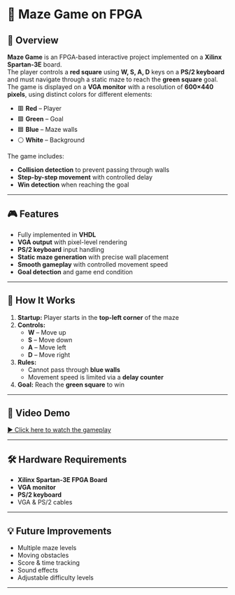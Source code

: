 # 🧩 Maze Game on FPGA

## 📌 Overview
**Maze Game** is an FPGA-based interactive project implemented on a **Xilinx Spartan-3E** board.  
The player controls a **red square** using **W, S, A, D** keys on a **PS/2 keyboard** and must navigate through a static maze to reach the **green square** goal.  
The game is displayed on a **VGA monitor** with a resolution of **600×440 pixels**, using distinct colors for different elements:

- 🟥 **Red** – Player  
- 🟩 **Green** – Goal  
- 🟦 **Blue** – Maze walls  
- ⚪ **White** – Background  

The game includes:
- **Collision detection** to prevent passing through walls  
- **Step-by-step movement** with controlled delay  
- **Win detection** when reaching the goal  

---

## 🎮 Features
- Fully implemented in **VHDL**
- **VGA output** with pixel-level rendering
- **PS/2 keyboard** input handling
- **Static maze generation** with precise wall placement
- **Smooth gameplay** with controlled movement speed
- **Goal detection** and game end condition

---

## 🚀 How It Works
1. **Startup:** Player starts in the **top-left corner** of the maze  
2. **Controls:**  
   - **W** – Move up  
   - **S** – Move down  
   - **A** – Move left  
   - **D** – Move right  
3. **Rules:**  
   - Cannot pass through **blue walls**  
   - Movement speed is limited via a **delay counter**  
4. **Goal:** Reach the **green square** to win  

---

## 🎥 Video Demo
[▶ Click here to watch the gameplay](https://drive.google.com/file/d/1MHUfjJu36sIHbTLP1JHhTPMylOfIy-2f/view?usp=sharing)

---

## 🛠 Hardware Requirements
- **Xilinx Spartan-3E FPGA Board**
- **VGA monitor**
- **PS/2 keyboard**
- VGA & PS/2 cables

---

## 💡 Future Improvements
- Multiple maze levels
- Moving obstacles
- Score & time tracking
- Sound effects
- Adjustable difficulty levels

---
